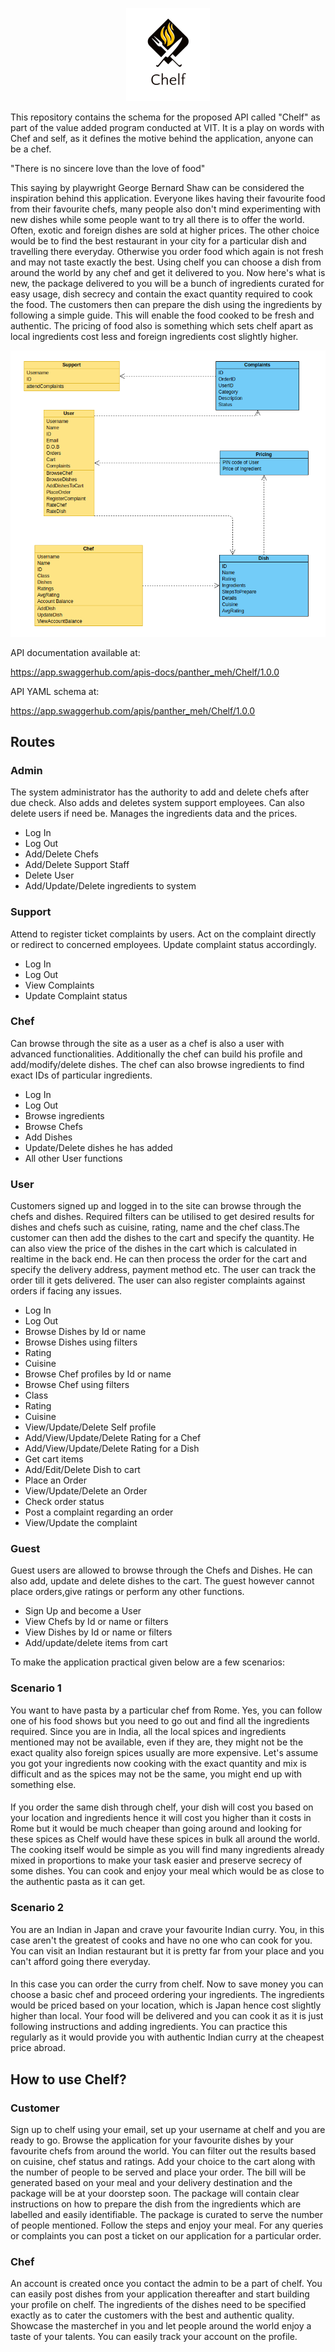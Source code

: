 <p align="center">
  <img src="https://github.com/crescent-igor/Chelf-PayPal-VAP-FinalAssignment/blob/master/chelf-logo.png">
</p>
This repository contains the schema for the proposed API called "Chelf" as part of the value added program conducted at VIT. It is a play on words with Chef and self, as it defines the motive behind the application, anyone can be a chef.
 
"There is no sincere love than the love of food"
 
This saying by playwright George Bernard Shaw can be considered the inspiration behind this application. Everyone likes having their favourite food from their favourite chefs, many people also don't mind experimenting with new dishes while some people want to try all there is to offer the world. Often, exotic and foreign dishes are sold at higher prices. The other choice would be to find the best restaurant in your city for a particular dish and travelling there everyday. Otherwise you order food which again is not fresh and may not taste exactly the best. Using chelf you can choose a dish from around the world by any chef and get it delivered to you. Now here's what is new, the package delivered to you will be a bunch of ingredients curated for easy usage, dish secrecy and contain the exact quantity required to cook the food. The customers then can prepare the dish using the ingredients by following a simple guide. This will enable the food cooked to be fresh and authentic. The pricing of food also is something which sets chelf apart as local  ingredients cost less and foreign ingredients cost slightly higher.
 
![alt text][diag]
 
[diag]: https://github.com/crescent-igor/Chelf-PayPal-VAP-FinalAssignment/blob/master/Chelf.png
 
API documentation available at:
 
https://app.swaggerhub.com/apis-docs/panther_meh/Chelf/1.0.0
 
API YAML schema at:
 
https://app.swaggerhub.com/apis/panther_meh/Chelf/1.0.0
 
## Routes
### Admin
The system administrator has the authority to add and delete chefs after due check. Also adds and deletes system support employees. Can also delete users if need be. Manages the ingredients data and the prices.
- Log In
- Log Out
- Add/Delete Chefs
- Add/Delete Support Staff
- Delete User
- Add/Update/Delete ingredients to system
### Support
Attend to register ticket complaints by users. Act on the complaint directly or redirect to concerned employees. Update complaint status accordingly.
- Log In
- Log Out
- View Complaints
- Update Complaint status
### Chef
Can browse through the site as a user as a chef is also a user with advanced functionalities. Additionally the chef can build his profile and add/modify/delete dishes. The chef can also browse ingredients to find exact IDs of particular ingredients.
- Log In
- Log Out
- Browse ingredients
- Browse Chefs
- Add Dishes
- Update/Delete dishes he has added
- All other User functions
### User
Customers signed up and logged in to the site can browse through the chefs and dishes. Required filters can be utilised to get desired results for dishes and chefs such as cuisine, rating, name and the chef class.The customer can then add the dishes to the cart and specify the quantity. He can also view the price of the dishes in the cart which is calculated in realtime in the back end. He can then process the order for the cart and specify the delivery address, payment method etc. The user can track the order till it gets delivered. The user can also register complaints against orders if facing any issues.
- Log In
- Log Out
- Browse Dishes by Id or name
- Browse Dishes using filters
 - Rating
 - Cuisine
- Browse Chef profiles by Id or name
- Browse Chef using filters
 - Class
 - Rating
 - Cuisine
- View/Update/Delete Self profile
- Add/View/Update/Delete Rating for a Chef
- Add/View/Update/Delete Rating for a Dish
- Get cart items
- Add/Edit/Delete Dish to cart
- Place an Order
- View/Update/Delete an Order
- Check order status
- Post a complaint regarding an order
- View/Update the complaint
### Guest
Guest users are allowed to browse through the Chefs and Dishes. He can also add, update and delete dishes to the cart. The guest however cannot place orders,give ratings or perform any other functions.
- Sign Up and become a User
- View Chefs by Id or name or filters
- View Dishes by Id or name or filters
- Add/update/delete items from cart
 
To make the application practical given below are a few scenarios:
### Scenario 1
You want to have pasta by a particular chef from Rome. Yes, you can follow one of his food shows but you need to go out and find all the ingredients required. Since you are in India, all the local spices and ingredients mentioned may not be available, even if they are, they might not be the exact quality also foreign spices usually are more expensive. Let's assume you got your ingredients now cooking with the exact quantity and mix is difficult and as the spices may not be the same, you might end up with something else.
####
If you order the same dish through chelf, your dish will cost you based on your location and ingredients hence it will cost you higher than it costs in Rome but it would be much cheaper than going around and looking for these spices as Chelf would have these spices in bulk all around the world. The cooking itself would be simple as you will find many ingredients already mixed in proportions to make your task easier and preserve secrecy of some dishes. You can cook and enjoy your meal which would be as close to the authentic pasta as it can get.
### Scenario 2
You are an Indian in Japan and crave your favourite Indian curry. You, in this case aren't the greatest of cooks and have no one who can cook for you. You can visit an Indian restaurant    but it is pretty far from your place and you can't afford going there everyday.
####
In this case you can order the curry from chelf. Now to save money you can choose a basic chef and proceed ordering your ingredients. The ingredients would be priced based on your location, which is Japan hence cost slightly higher than local. Your food will be delivered and you can cook it as it is just following instructions and adding ingredients. You can practice this regularly as it would provide you with authentic Indian curry at the cheapest price abroad. 
 
 
## How to use Chelf?
###  Customer
Sign up to chelf using your email, set up your username at chelf and you are ready to go. Browse the application for your favourite dishes by your favourite chefs from around the world. You can filter out the results based on cuisine, chef status and ratings. Add your choice to the cart along with the number of people to be served and place your order. The bill will be generated based on your meal and your delivery destination and the package will be at your doorstep soon. The package will contain clear instructions on how to prepare the dish from the ingredients which are labelled and easily identifiable. The package is curated to serve the number of people mentioned. Follow the steps and enjoy your meal. For any queries or complaints you can post a ticket on our application for a particular order.
 
### Chef
An account is created once you contact the admin to be a part of chelf. You can easily post dishes from your application thereafter and start building your profile on chelf. The ingredients of the dishes need to be specified exactly as to cater the customers with the best and authentic quality. Showcase the masterchef in you and let people around the world enjoy a taste of your talents. You can easily track your account on the profile.
 

